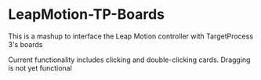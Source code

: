 LeapMotion-TP-Boards
====================

This is a mashup to interface the Leap Motion controller with TargetProcess 3's boards

Current functionality includes clicking and double-clicking cards.  Dragging is not yet functional
